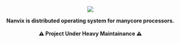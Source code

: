 <p align="center">
  <img src="https://github.com/nanvix/.github/assets/4939789/ac3c7eee-c101-4e54-91ac-45f9d1d1498d" \>
</p>

<p align="center">
  <b>Nanvix is distributed operating system for manycore processors.</b>
  <br><br>
  <b>⚠️ Project Under Heavy Maintainance ⚠️</b>
</p>


